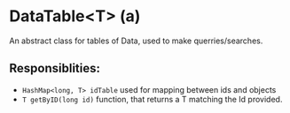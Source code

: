 # DataTable\<T\> (a)
An abstract class for tables of Data, used to make querries/searches.
## Responsiblities:
- `HashMap<long, T> idTable` used for mapping between ids and objects
- `T getByID(long id)` function, that returns a T matching the Id provided.
